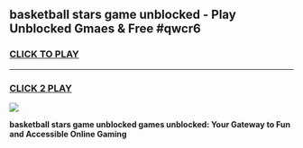
## basketball stars game unblocked - Play Unblocked Gmaes & Free #qwcr6
<h3>
<a href="https://news.freeplayer.one?title=basketball_stars_game_unblocked&ref=03M">CLICK TO PLAY</a></h3>
<hr>

<h3>
<a href="https://news.freeplayer.one?title=basketball_stars_game_unblocked&ref=03M">CLICK 2 PLAY</a>
  
</h3>

<a href="https://news.freeplayer.one?title=basketball_stars_game_unblocked&ref=03M"><img src="https://clearcache.store/games.png"></a>


**basketball stars game unblocked games unblocked: Your Gateway to Fun and Accessible Online Gaming**
